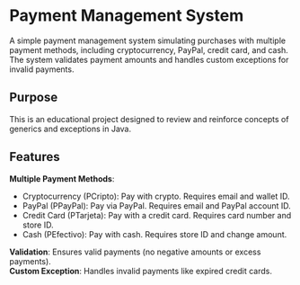 # Payment Management System  
A simple payment management system simulating purchases with multiple payment methods, including cryptocurrency, PayPal, credit card, and cash. The system validates payment amounts and handles custom exceptions for invalid payments.

## Purpose  
This is an educational project designed to review and reinforce concepts of generics and exceptions in Java.

## Features  
**Multiple Payment Methods**:  
- Cryptocurrency (PCripto): Pay with crypto. Requires email and wallet ID.  
- PayPal (PPayPal): Pay via PayPal. Requires email and PayPal account ID.  
- Credit Card (PTarjeta): Pay with a credit card. Requires card number and store ID.  
- Cash (PEfectivo): Pay with cash. Requires store ID and change amount.  

**Validation**: Ensures valid payments (no negative amounts or excess payments).  
**Custom Exception**: Handles invalid payments like expired credit cards.  
